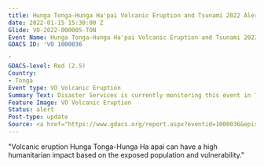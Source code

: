 ```yaml
---
title: Hunga Tonga-Hunga Ha'pai Volcanic Eruption and Tsunami 2022 Alert
date: 2022-01-15 15:30:00 Z
Glide: VO-2022-000005-TON
Event Name: Hunga Tonga-Hunga Ha'pai Volcanic Eruption and Tsunami 2022
GDACS ID: 'VO 1000036

'
GDACS-level: Red (2.5)
Country:
- Tonga
Event type: VO Volcanic Eruption
Summary Text: Disaster Services is currently monitoring this event in Tonga.
Feature Image: VO Volcanic Eruption
Status: alert
Post-type: update
Source: <a href="https://www.gdacs.org/report.aspx?eventid=1000036&episodeid=5&eventtype=VO"_blank">GDACS</a>
---
```


"Volcanic eruption Hunga Tonga-Hunga Ha apai can have a high humanitarian impact based on the exposed population and vulnerability."